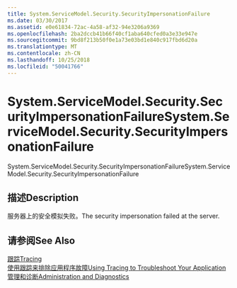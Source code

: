 ```yaml
---
title: System.ServiceModel.Security.SecurityImpersonationFailure
ms.date: 03/30/2017
ms.assetid: e0e61834-72ac-4a58-af32-94e3206a9369
ms.openlocfilehash: 2ba2dccb41b66f40cf1aba640cfed0a3e33e947e
ms.sourcegitcommit: 9bd8f213b50f0e1a73e03bd1e840c917fbd6d20a
ms.translationtype: MT
ms.contentlocale: zh-CN
ms.lasthandoff: 10/25/2018
ms.locfileid: "50041766"
---
```

# <a name="systemservicemodelsecuritysecurityimpersonationfailure"></a><span data-ttu-id="b8c9f-102">System.ServiceModel.Security.SecurityImpersonationFailure</span><span class="sxs-lookup"><span data-stu-id="b8c9f-102">System.ServiceModel.Security.SecurityImpersonationFailure</span></span>
<span data-ttu-id="b8c9f-103">System.ServiceModel.Security.SecurityImpersonationFailure</span><span class="sxs-lookup"><span data-stu-id="b8c9f-103">System.ServiceModel.Security.SecurityImpersonationFailure</span></span>  
  
## <a name="description"></a><span data-ttu-id="b8c9f-104">描述</span><span class="sxs-lookup"><span data-stu-id="b8c9f-104">Description</span></span>  
 <span data-ttu-id="b8c9f-105">服务器上的安全模拟失败。</span><span class="sxs-lookup"><span data-stu-id="b8c9f-105">The security impersonation failed at the server.</span></span>  
  
## <a name="see-also"></a><span data-ttu-id="b8c9f-106">请参阅</span><span class="sxs-lookup"><span data-stu-id="b8c9f-106">See Also</span></span>  
 [<span data-ttu-id="b8c9f-107">跟踪</span><span class="sxs-lookup"><span data-stu-id="b8c9f-107">Tracing</span></span>](../../../../../docs/framework/wcf/diagnostics/tracing/index.md)  
 [<span data-ttu-id="b8c9f-108">使用跟踪来排除应用程序故障</span><span class="sxs-lookup"><span data-stu-id="b8c9f-108">Using Tracing to Troubleshoot Your Application</span></span>](../../../../../docs/framework/wcf/diagnostics/tracing/using-tracing-to-troubleshoot-your-application.md)  
 [<span data-ttu-id="b8c9f-109">管理和诊断</span><span class="sxs-lookup"><span data-stu-id="b8c9f-109">Administration and Diagnostics</span></span>](../../../../../docs/framework/wcf/diagnostics/index.md)
